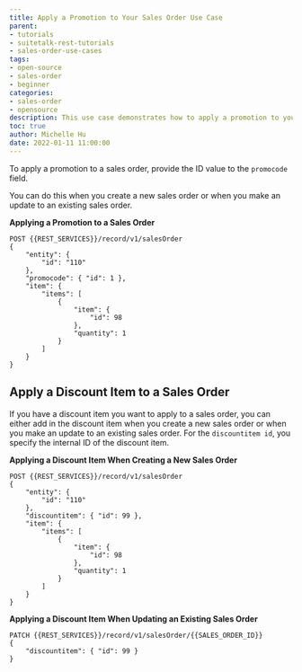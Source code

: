 ```yaml
---
title: Apply a Promotion to Your Sales Order Use Case
parent:
- tutorials
- suitetalk-rest-tutorials
- sales-order-use-cases
tags:
- open-source
- sales-order
- beginner
categories:
- sales-order
- opensource
description: This use case demonstrates how to apply a promotion to your sales order.
toc: true
author: Michelle Hu
date: 2022-01-11 11:00:00
---
```

To apply a promotion to a sales order, provide the ID value to the `promocode` field.

You can do this when you create a new sales order or when you make an update to an existing sales order.

**Applying a Promotion to a Sales Order**

<!-- {% raw %} -->
```
POST {{REST_SERVICES}}/record/v1/salesOrder
{
    "entity": {
        "id": "110"
    },
    "promocode": { "id": 1 },
    "item": {
        "items": [
            {
                "item": {
                    "id": 98
                },
                "quantity": 1
            }
        ]
    }
}
```
<!-- {% endraw %} -->

## Apply a Discount Item to a Sales Order

If you have a discount item you want to apply to a sales order, you can either add in the discount item when you create a new sales order or when you make an update to an existing sales order. For the `discountitem id`, you specify the internal ID of the discount item.

**Applying a Discount Item When Creating a New Sales Order**

<!-- {% raw %} -->
```
POST {{REST_SERVICES}}/record/v1/salesOrder
{
    "entity": {
        "id": "110"
    },
    "discountitem": { "id": 99 },
    "item": {
        "items": [
            {
                "item": {
                    "id": 98
                },
                "quantity": 1
            }
        ]
    }
}
```
<!-- {% endraw %} -->

**Applying a Discount Item When Updating an Existing Sales Order**

<!-- {% raw %} -->
```
PATCH {{REST_SERVICES}}/record/v1/salesOrder/{{SALES_ORDER_ID}}
{
    "discountitem": { "id": 99 }
}
```
<!-- {% endraw %} -->